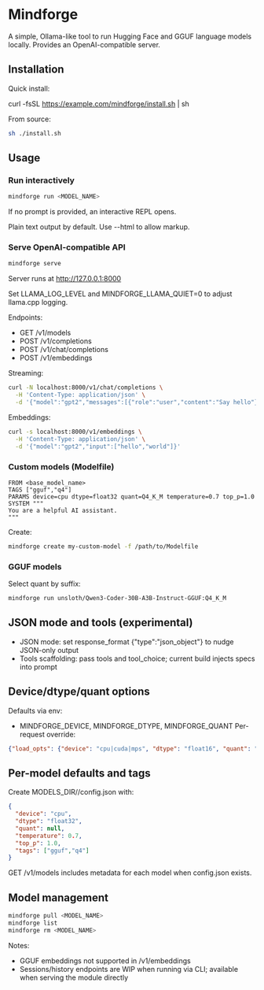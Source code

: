 # Mindforge

A simple, Ollama-like tool to run Hugging Face and GGUF language models locally. Provides an OpenAI-compatible server.

## Installation

Quick install:

curl -fsSL https://example.com/mindforge/install.sh | sh

From source:

```bash
sh ./install.sh
```

## Usage

### Run interactively
```bash
mindforge run <MODEL_NAME>
```
If no prompt is provided, an interactive REPL opens.

Plain text output by default. Use --html to allow markup.

### Serve OpenAI-compatible API
```bash
mindforge serve
```
Server runs at http://127.0.0.1:8000

Set LLAMA_LOG_LEVEL and MINDFORGE_LLAMA_QUIET=0 to adjust llama.cpp logging.

Endpoints:
- GET /v1/models
- POST /v1/completions
- POST /v1/chat/completions
- POST /v1/embeddings

Streaming:
```bash
curl -N localhost:8000/v1/chat/completions \
  -H 'Content-Type: application/json' \
  -d '{"model":"gpt2","messages":[{"role":"user","content":"Say hello"}],"stream":true}'
```

Embeddings:
```bash
curl -s localhost:8000/v1/embeddings \
  -H 'Content-Type: application/json' \
  -d '{"model":"gpt2","input":["hello","world"]}'
```

### Custom models (Modelfile)
```
FROM <base_model_name>
TAGS ["gguf","q4"]
PARAMS device=cpu dtype=float32 quant=Q4_K_M temperature=0.7 top_p=1.0
SYSTEM """
You are a helpful AI assistant.
"""
```
Create:
```bash
mindforge create my-custom-model -f /path/to/Modelfile
```

### GGUF models
Select quant by suffix:
```bash
mindforge run unsloth/Qwen3-Coder-30B-A3B-Instruct-GGUF:Q4_K_M
```

## JSON mode and tools (experimental)
- JSON mode: set response_format {"type":"json_object"} to nudge JSON-only output
- Tools scaffolding: pass tools and tool_choice; current build injects specs into prompt

## Device/dtype/quant options
Defaults via env:
- MINDFORGE_DEVICE, MINDFORGE_DTYPE, MINDFORGE_QUANT
Per-request override:
```json
{"load_opts": {"device": "cpu|cuda|mps", "dtype": "float16", "quant": "Q4_K_M"}}
```

## Per-model defaults and tags
Create MODELS_DIR/<model>/config.json with:
```json
{
  "device": "cpu",
  "dtype": "float32",
  "quant": null,
  "temperature": 0.7,
  "top_p": 1.0,
  "tags": ["gguf","q4"]
}
```
GET /v1/models includes metadata for each model when config.json exists.

## Model management
```bash
mindforge pull <MODEL_NAME>
mindforge list
mindforge rm <MODEL_NAME>
```

Notes:
- GGUF embeddings not supported in /v1/embeddings
- Sessions/history endpoints are WIP when running via CLI; available when serving the module directly
